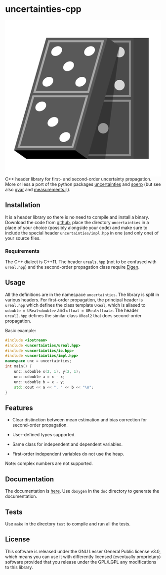 <!-- \mainpage -->
# uncertainties-cpp

<img src="doc/uncertainties-cpp-512.png" width="128px" height="128px"
style="display: none;" />
<img src="uncertainties-cpp-512.png"
style="float: right; left-margin: 1em;" />

C++ header library for first- and second-order uncertainty propagation. More or
less a port of the python packages
[uncertainties](https://github.com/lebigot/uncertainties) and
[soerp](https://github.com/tisimst/soerp) (but see also
[gvar](https://github.com/gplepage/gvar) and
[measurements.jl](https://github.com/JuliaPhysics/Measurements.jl)).

## Installation

It is a header library so there is no need to compile and install a binary.
Download the code from
[github](https://github.com/Gattocrucco/uncertainties-cpp),
place the directory `uncertainties` in a place of your choice (possibly
alongside your code) and make sure to include the special header
`uncertainties/impl.hpp` in one (and only one) of your source files.

### Requirements

The C++ dialect is C++11. The header `ureals.hpp` (not to be confused with
`ureal.hpp`) and the second-order propagation class require
[Eigen](http://eigen.tuxfamily.org).

## Usage

All the definitions are in the namespace `uncertainties`. The library is split
in various headers. For first-order propagation, the principal header is
`ureal.hpp` which defines the class template `UReal`, which is aliased to
`udouble = UReal<double>` and `ufloat = UReal<float>`. The header `ureal2.hpp`
defines the similar class `UReal2` that does second-order propagation.

Basic example:
~~~cpp
#include <iostream>
#include <uncertainties/ureal.hpp>
#include <uncertainties/io.hpp>
#include <uncertainties/impl.hpp>
namespace unc = uncertainties;
int main() {
    unc::udouble x(2, 1), y(2, 1);
    unc::udouble a = x - x;
    unc::udouble b = x - y;
    std::cout << a << ", " << b << "\n";
}
~~~

## Features

* Clear distinction between mean estimation and bias correction for second-order propagation.

* User-defined types supported.

* Same class for independent and dependent variables.

* First-order independent variables do not use the heap.

Note: complex numbers are not supported.

## Documentation

The documentation is
[here](http://www.giacomopetrillo.com/software/uncertainties-cpp/doc/html). Use
`doxygen` in the `doc` directory to generate the documentation.

## Tests

Use `make` in the directory `test` to compile and run all the tests.

## License

This software is released under the GNU Lesser General Public license v3.0,
which means you can use it with differently licensed (eventually proprietary)
software provided that you release under the GPL/LGPL any modifications to this
library.
